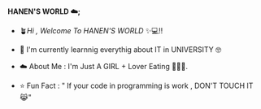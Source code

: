 **HANEN'S WORLD ☁️;**

- 🪴*Hi , Welcome To HANEN'S WORLD* ✨💻!!

- 🌱 I'm currently learnnig everythig about IT in UNIVERSITY 🤓

- ☁️ About Me : I'm Just A GIRL + Lover Eating 🎀🍔🍕.

- ⭐ Fun Fact : " If your code in programming is work , DON'T TOUCH IT 😹"




